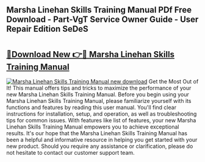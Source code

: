 ## Marsha Linehan Skills Training Manual PDf Free Download - Part-VgT Service Owner Guide - User Repair Edition SeDeS

# <h2><a href="http://bc68807.oget.top/?id=Marsha+Linehan+Skills+Training+Manual">🔗Download New 👉🔴 Marsha Linehan Skills Training Manual</a></h2>

[![Marsha Linehan Skills Training Manual new download](https://i.imgur.com/5g1atiW.png)](http://bc68807.oget.top/?id=Marsha+Linehan+Skills+Training+Manual)
Get the Most Out of It! This manual offers tips and tricks to maximize the performance of your new Marsha Linehan Skills Training Manual. Before you begin using your Marsha Linehan Skills Training Manual, please familiarize yourself with its functions and features by reading this user manual. You'll find clear instructions for installation, setup, and operation, as well as troubleshooting tips for common issues. With features like list of features, your new Marsha Linehan Skills Training Manual empowers you to achieve exceptional results. It's our hope that the Marsha Linehan Skills Training Manual has been a helpful and informative resource in helping you get started with your new product. Should you require any assistance or clarification, please do not hesitate to contact our customer support team.
